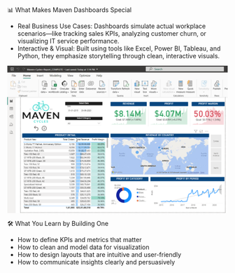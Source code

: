 
📊 What Makes Maven Dashboards Special
- Real Business Use Cases: Dashboards simulate actual workplace scenarios—like tracking sales KPIs, analyzing customer churn, or visualizing IT service performance.
- Interactive & Visual: Built using tools like Excel, Power BI, Tableau, and Python, they emphasize storytelling through clean, interactive visuals.

<img align="center" alt="dashboard"  src= "https://github.com/VimalMehta-ui/Maven-Analytics-Dashboard/blob/main/Screenshot%202025-07-28%20131510.png?raw=true">

🛠️ What You Learn by Building One
- How to define KPIs and metrics that matter
- How to clean and model data for visualization
- How to design layouts that are intuitive and user-friendly
- How to communicate insights clearly and persuasively
